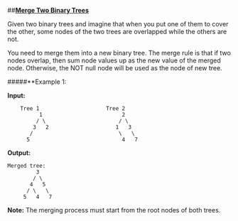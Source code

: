 ##[**Merge Two Binary Trees**](https://leetcode.com/problems/merge-two-binary-trees/)

Given two binary trees and imagine that when you put one of them to cover the other, some nodes of the two trees are overlapped while the others are not.

You need to merge them into a new binary tree. The merge rule is that if two nodes overlap, then sum node values up as the new value of the merged node. Otherwise, the NOT null node will be used as the node of new tree.

#####**Example 1:

**Input:** 

    	Tree 1                     Tree 2                  
              1                         2                             
             / \                       / \                            
            3   2                     1   3                        
           /                           \   \                      
          5                             4   7                  
**Output:** 
    
    Merged tree:
    	     3
    	    / \
    	   4   5
    	  / \   \ 
    	 5   4   7

**Note:** The merging process must start from the root nodes of both trees.